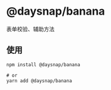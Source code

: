 # @daysnap/banana

表单校验、辅助方法


## 使用

```shell
npm install @daysnap/banana

# or
yarn add @daysnap/banana
```
